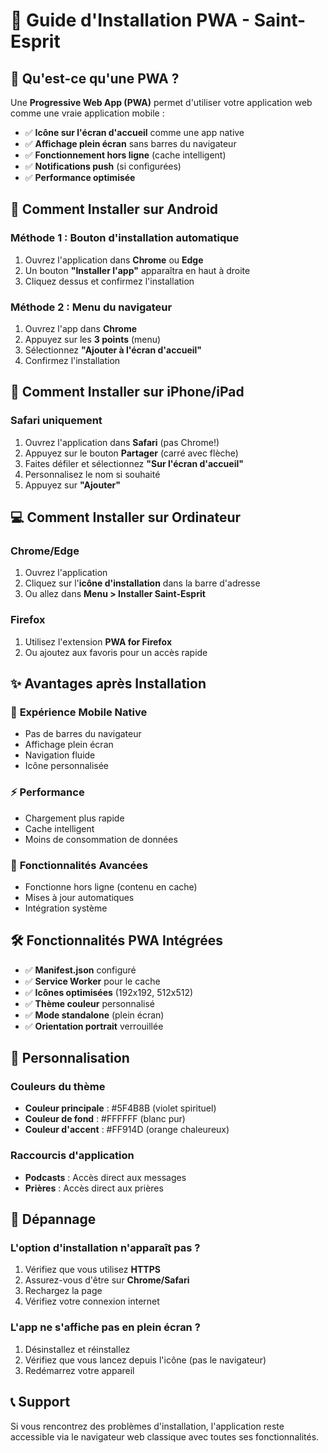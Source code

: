 # 📱 Guide d'Installation PWA - Saint-Esprit

## 🎯 Qu'est-ce qu'une PWA ?

Une **Progressive Web App (PWA)** permet d'utiliser votre application web comme une vraie application mobile :
- ✅ **Icône sur l'écran d'accueil** comme une app native
- ✅ **Affichage plein écran** sans barres du navigateur
- ✅ **Fonctionnement hors ligne** (cache intelligent)
- ✅ **Notifications push** (si configurées)
- ✅ **Performance optimisée**

## 📲 Comment Installer sur Android

### Méthode 1 : Bouton d'installation automatique
1. Ouvrez l'application dans **Chrome** ou **Edge**
2. Un bouton **"Installer l'app"** apparaîtra en haut à droite
3. Cliquez dessus et confirmez l'installation

### Méthode 2 : Menu du navigateur
1. Ouvrez l'app dans **Chrome**
2. Appuyez sur les **3 points** (menu)
3. Sélectionnez **"Ajouter à l'écran d'accueil"**
4. Confirmez l'installation

## 🍎 Comment Installer sur iPhone/iPad

### Safari uniquement
1. Ouvrez l'application dans **Safari** (pas Chrome!)
2. Appuyez sur le bouton **Partager** (carré avec flèche)
3. Faites défiler et sélectionnez **"Sur l'écran d'accueil"**
4. Personnalisez le nom si souhaité
5. Appuyez sur **"Ajouter"**

## 💻 Comment Installer sur Ordinateur

### Chrome/Edge
1. Ouvrez l'application
2. Cliquez sur l'**icône d'installation** dans la barre d'adresse
3. Ou allez dans **Menu > Installer Saint-Esprit**

### Firefox
1. Utilisez l'extension **PWA for Firefox**
2. Ou ajoutez aux favoris pour un accès rapide

## ✨ Avantages après Installation

### 📱 **Expérience Mobile Native**
- Pas de barres du navigateur
- Affichage plein écran
- Navigation fluide
- Icône personnalisée

### ⚡ **Performance**
- Chargement plus rapide
- Cache intelligent
- Moins de consommation de données

### 🔄 **Fonctionnalités Avancées**
- Fonctionne hors ligne (contenu en cache)
- Mises à jour automatiques
- Intégration système

## 🛠 Fonctionnalités PWA Intégrées

- ✅ **Manifest.json** configuré
- ✅ **Service Worker** pour le cache
- ✅ **Icônes optimisées** (192x192, 512x512)
- ✅ **Thème couleur** personnalisé
- ✅ **Mode standalone** (plein écran)
- ✅ **Orientation portrait** verrouillée

## 🎨 Personnalisation

### Couleurs du thème
- **Couleur principale** : #5F4B8B (violet spirituel)
- **Couleur de fond** : #FFFFFF (blanc pur)
- **Couleur d'accent** : #FF914D (orange chaleureux)

### Raccourcis d'application
- **Podcasts** : Accès direct aux messages
- **Prières** : Accès direct aux prières

## 🔧 Dépannage

### L'option d'installation n'apparaît pas ?
1. Vérifiez que vous utilisez **HTTPS**
2. Assurez-vous d'être sur **Chrome/Safari**
3. Rechargez la page
4. Vérifiez votre connexion internet

### L'app ne s'affiche pas en plein écran ?
1. Désinstallez et réinstallez
2. Vérifiez que vous lancez depuis l'icône (pas le navigateur)
3. Redémarrez votre appareil

## 📞 Support

Si vous rencontrez des problèmes d'installation, l'application reste accessible via le navigateur web classique avec toutes ses fonctionnalités.
